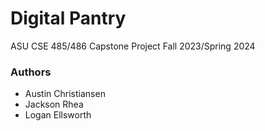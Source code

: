 # Digital Pantry
ASU CSE 485/486 Capstone Project Fall 2023/Spring 2024

### Authors
- Austin Christiansen
- Jackson Rhea
- Logan Ellsworth

